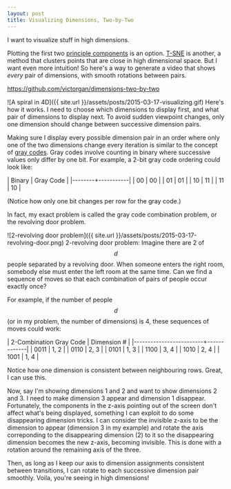 ```yaml
---
layout: post
title: Visualizing Dimensions, Two-by-Two
---
```


I want to visualize stuff in high dimensions.

Plotting the first two [principle
components](https://www.google.ca/search?q=principal+component+analysis&tbm=isch) is an
option.  [T-SNE](https://www.google.ca/search?q=t-sne&tbm=isch) is another, a
method that clusters points that are close in high dimensional space. But I want
even more intuition! So here's a way to generate a video that shows *every*
pair of dimensions, with smooth rotations between pairs.

https://github.com/victorgan/dimensions-two-by-two

![A spiral in 4D]({{ site.url }}/assets/posts/2015-03-17-visualizing.gif)
Here's how it works. 
I need to choose which dimensions to display first, and what pair of dimensions
to display next. To avoid sudden viewpoint changes, only one dimension should
change between successive dimension pairs. 

Making sure I display every possible dimension pair in an order where only one
of the two dimensions change every iteration is similar to the concept of
[gray codes](http://en.wikipedia.org/wiki/Gray_code). Gray codes involve
counting in binary where successive values only differ by one bit.  For example,
a 2-bit gray code ordering could look like:

| Binary | Gray Code |
|--------+-----------|
| 00     | 00        |
| 01     | 01        |
| 10     | 11        |
| 11     | 10        |

(Notice how only one bit changes per row for the gray code.) 

In fact, my exact problem is called the gray code combination problem, or the
revolving door problem.

![2-revolving door problem]({{ site.url }}/assets/posts/2015-03-17-revolving-door.png)
2-revolving door problem: Imagine there are 2 of $$d$$ people separated by a
revolving door. When someone enters the right room, somebody else must enter the
left room at the same time. Can we find a sequence of moves so that each
combination of pairs of people occur exactly once?

For example, if the number of people $$d$$ (or in my problem, the number of
dimensions) is 4, these sequences of moves could work:

| 2-Combination Gray Code | Dimension # |
|-------------------------+-------------|
| 0011                    | 1, 2        |
| 0110                    | 2, 3        |
| 0101                    | 1, 3        |
| 1100                    | 3, 4        |
| 1010                    | 2, 4        |
| 1001                    | 1, 4        |

Notice how one dimension is consistent between neighbouring rows. Great, I can
use this.

Now, say I'm showing dimensions 1 and 2 and want to show dimensions 2 and 3. I
need to make dimension 3 appear and dimension 1 disappear. Fortunately, the
components in the z-axis pointing out of the screen don't affect what's being
displayed, something I can exploit to do some disappearing dimension tricks.  I
can consider the invisible z-axis to be the dimension to appear (dimension 3 in
my example) and rotate the axis correponding to the disappearing dimension (2)
to it so the disappearing dimension becomes the new z-axis, becoming invisible.
This is done with a rotation around the remaining axis of the three. 

Then, as long as I keep our axis to dimension assignments consistent between
transitions, I can rotate to each successive dimension pair smoothly. Voila,
you're seeing in high dimensions!
